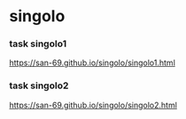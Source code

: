 # singolo
### task singolo1
https://san-69.github.io/singolo/singolo1.html
### task singolo2
https://san-69.github.io/singolo/singolo2.html

